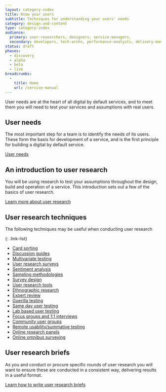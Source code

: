 ```yaml
---
layout: category-index
title: Know your users
subtitle: Techniques for understanding your users' needs
category: design-and-content
type: category-index
audience:
  primary: user-researchers, designers, service-managers,
  secondary: developers, tech-archs, performance-analysts, delivery-managers
status: draft
phases:
  - discovery
  - alpha
  - beta
  - live
breadcrumbs:
  -
    title: Home
    url: /service-manual
---
```


User needs are at the heart of all digital by default services, and to meet them you will need to test your services and assumptions with real users.

## User needs

The most important step for a team is to identify the needs of its users. These form the basis for development of a service, and is the first principle for building a digital by default service.

[User needs](/service-manual/users/user-needs.html)


## An introduction to user research

You will be using research to test your assumptions throughout the design, build and operation of a service. This introduction sets out a few of the basics of user research.

[Learn more about user research](/service-manual/users/introduction-to-user-research.html)

## User research techniques

The following techniques may be useful when conducting user research

{: .link-list}
* [Card sorting](/service-manual/users/card-sorting.html)
* [Discussion guides](/service-manual/users/user-research/discussion-guides.html)
* [Multivariate testing](/service-manual/users/user-research/multivariate-testing.html)
* [User research surveys](/service-manual/users/user-research/user-research-surveys.html)
* [Sentiment analysis](/service-manual/users/user-research/sentiment-analysis.html)
* [Sampling methodologies](/service-manual/users/user-research/sampling-methodologies.html)
* [Survey design](/service-manual/users/user-research/survey-design.html)
* [User research tools](/service-manual/users/user-research/user-research-tools.html)
* [Ethnographic research](/service-manual/users/user-research/ethnographic-research.html)
* [Expert review](/service-manual/users/user-research/expert-review.html)
* [Guerilla testing](/service-manual/users/user-research/guerilla-testing.html)
* [Same day user testing](/service-manual/users/user-research/same-day-user-testing.html)
* [Lab based user testing](/service-manual/users/user-research/lab-based-user-testing.html)
* [Focus groups and 1:1 interviews](/service-manual/users/user-research/focus-groups-mini-groups-interviews.html)
* [Community user groups](/service-manual/users/user-research/community-user-groups.html)
* [Remote usability/summative testing](/service-manual/users/user-research/remote-usability.html)
* [Online research panels](/service-manual/users/user-research/online-research-panels.html)
* [Online omnibus surveying](/service-manual/users/user-research/online-omnibus-survey.html)

## User research briefs

As you and conduct or procure specific rounds of user research you will want to ensure these are conducted in a consistent way, delivering results in a useful format.

[Learn how to write user research briefs](/service-manual/users/user-research/user-research-briefs.html)
